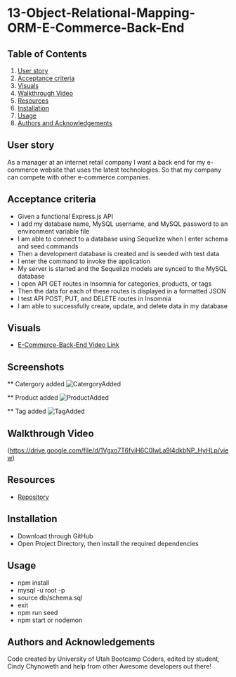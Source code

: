 # 13-Object-Relational-Mapping-ORM-E-Commerce-Back-End


## Table of Contents

1. [User story](#user-story)
2. [Acceptance criteria](#acceptance-criteria)
3. [Visuals](#visuals)
4. [Walkthrough Video](#walkthrough-video)
5. [Resources](#resources)
6. [Installation](#installation)
7. [Usage](#usage)
8. [Authors and Acknowledgements](#authors-and-acknowledgements)

## User story

As a manager at an internet retail company I want a back end for my e-commerce website that uses the latest technologies.  So that my company can compete with other e-commerce companies.

## Acceptance criteria

- Given a functional Express.js API
- I add my database name, MySQL username, and MySQL password to an environment variable file
- I am able to connect to a database using Sequelize when I enter schema and seed commands
- Then a development database is created and is seeded with test data
- I enter the command to invoke the application
- My server is started and the Sequelize models are synced to the MySQL database
- I open API GET routes in Insomnia for categories, products, or tags
- Then the data for each of these routes is displayed in a formatted JSON
- I test API POST, PUT, and DELETE routes in Insomnia
- I am able to successfully create, update, and delete data in my database

## Visuals

- [E-Commerce-Back-End Video Link]()

## Screenshots

** Catergory added
![CatergoryAdded](https://user-images.githubusercontent.com/105569378/197310707-18076835-4f03-4e2f-86b9-343e2ab3803b.png)

** Product added
![ProductAdded](https://user-images.githubusercontent.com/105569378/197310709-f48d65a4-60f5-4d63-a94b-f441f2e6191d.png)

** Tag added
![TagAdded](https://user-images.githubusercontent.com/105569378/197310712-1b0ee416-59f3-4ec1-a172-96a6f75d72af.png)

## Walkthrough Video

(https://drive.google.com/file/d/1Vgxo7T6fviH6C0IwLa9l4dkbNP_HyHLp/view)


## Resources

- [Repository](https://github.com/Cinderbeast/13-Object-Relational-Mapping-ORM-E-Commerce-Back-End)

## Installation
- Download through GitHub
- Open Project Directory, then install the required dependencies

## Usage
- npm install
- mysql -u root -p 
- source db/schema.sql
- exit
- npm run seed
- npm start or nodemon

## Authors and Acknowledgements

Code created by University of Utah Bootcamp Coders, edited by student, Cindy Chynoweth and help from other Awesome developers out there!